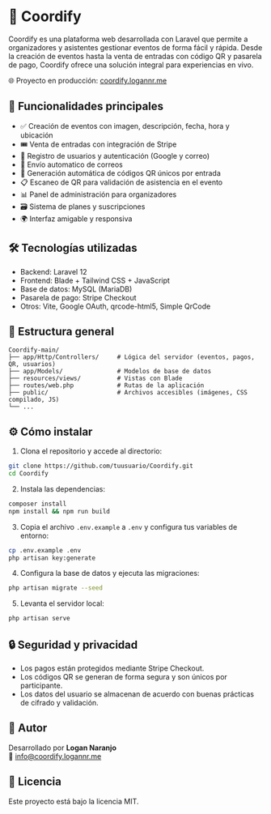 # 📅 Coordify

Coordify es una plataforma web desarrollada con Laravel que permite a organizadores y asistentes gestionar eventos de forma fácil y rápida. Desde la creación de eventos hasta la venta de entradas con código QR y pasarela de pago, Coordify ofrece una solución integral para experiencias en vivo.

🌐 Proyecto en producción: [coordify.logannr.me](https://coordify.logannr.me)

## 🚀 Funcionalidades principales

- ✅ Creación de eventos con imagen, descripción, fecha, hora y ubicación
- 🎟️ Venta de entradas con integración de Stripe
- 🔐 Registro de usuarios y autenticación (Google y correo)
- 📩 Envío automatico de correos
- 📲 Generación automática de códigos QR únicos por entrada
- 📋 Escaneo de QR para validación de asistencia en el evento
- 📊 Panel de administración para organizadores
- 🗃️ Sistema de planes y suscripciones
- 🌍 Interfaz amigable y responsiva

## 🛠️ Tecnologías utilizadas

- Backend: Laravel 12
- Frontend: Blade + Tailwind CSS + JavaScript
- Base de datos: MySQL (MariaDB)
- Pasarela de pago: Stripe Checkout
- Otros: Vite, Google OAuth, qrcode-html5, Simple QrCode

## 🧪 Estructura general

```
Coordify-main/
├── app/Http/Controllers/     # Lógica del servidor (eventos, pagos, QR, usuarios)
├── app/Models/               # Modelos de base de datos
├── resources/views/          # Vistas con Blade
├── routes/web.php            # Rutas de la aplicación
├── public/                   # Archivos accesibles (imágenes, CSS compilado, JS)
└── ...
```

## ⚙️ Cómo instalar

1. Clona el repositorio y accede al directorio:

```bash
git clone https://github.com/tuusuario/Coordify.git
cd Coordify
```

2. Instala las dependencias:

```bash
composer install
npm install && npm run build
```

3. Copia el archivo `.env.example` a `.env` y configura tus variables de entorno:

```bash
cp .env.example .env
php artisan key:generate
```

4. Configura la base de datos y ejecuta las migraciones:

```bash
php artisan migrate --seed
```

5. Levanta el servidor local:

```bash
php artisan serve
```

## 🔒 Seguridad y privacidad

- Los pagos están protegidos mediante Stripe Checkout.
- Los códigos QR se generan de forma segura y son únicos por participante.
- Los datos del usuario se almacenan de acuerdo con buenas prácticas de cifrado y validación.

## 👤 Autor

Desarrollado por **Logan Naranjo**  
📧 info@coordify.logannr.me

## 📄 Licencia

Este proyecto está bajo la licencia MIT.
